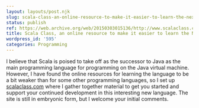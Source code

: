 ```yaml
---
layout: layouts/post.njk
slug: scala-class-an-online-resource-to-make-it-easier-to-learn-the-next-big-language
status: publish
ref: https://web.archive.org/web/20150303015136/http://www.scalaclass.com/
title: Scala Class, an online resource to make it easier to learn the Next Big Language
wordpress_id: '595'
categories: Programming
---
```


I believe that Scala is poised to take off as the successor to Java as the main programming language for programming on the Java virtual machine. However, I have found the online resources for learning the language to be a bit weaker than for some other programming languages, so I set up [scalaclass.com](https://web.archive.org/web/20150303015136/http://www.scalaclass.com/) where I gather together material to get you started and support your continued development in this interesting new language. The site is still in embryonic form, but I welcome your initial comments.
